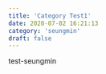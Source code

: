 ```yaml
---
title: 'Category Test1'
date: 2020-07-02 16:21:13
category: 'seungmin'
draft: false
---
```


test-seungmin
